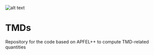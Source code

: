 ![alt text](https://github.com/vbertone/TMDs/raw/master/doc/NangaParbat.jpg
 "Nanga Parbat")

# TMDs
Repository for the code based on APFEL++ to compute TMD-related quantities
